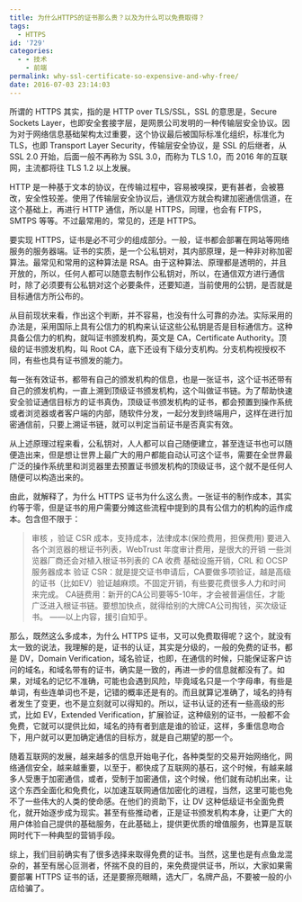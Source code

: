 ```yaml
---
title: 为什么HTTPS的证书那么贵？以及为什么可以免费取得？
tags:
  - HTTPS
id: '729'
categories:
  - - 技术
    - 前端
permalink: why-ssl-certificate-so-expensive-and-why-free/
date: 2016-07-03 23:14:03
---
```


所谓的 HTTPS 其实，指的是 HTTP over TLS/SSL，SSL 的意思是，Secure Sockets Layer，也即安全套接字层，是网景公司发明的一种传输层安全协议。因为对于网络信息基础架构太过重要，这个协议最后被国际标准化组织，标准化为 TLS，也即 Transport Layer Security，传输层安全协议，是 SSL 的后继者，从SSL 2.0 开始，后面一般不再称为 SSL 3.0，而称为 TLS 1.0，而 2016 年的互联网，主流都将往 TLS 1.2 以上发展。
<!-- more -->
HTTP 是一种基于文本的协议，在传输过程中，容易被嗅探，更有甚者，会被篡改，安全性较差。使用了传输层安全协议后，通信双方就会构建加密通信信道，在这个基础上，再进行 HTTP 通信，所以是 HTTPS，同理，也会有 FTPS， SMTPS 等等。不过最常用的，常见的，还是 HTTPS。

要实现 HTTPS，证书是必不可少的组成部分。一般，证书都会部署在网站等网络服务的服务器端。证书的实质，是一个公私钥对，其内部原理，是一种非对称加密算法。最常见和常用的这种算法是 RSA。由于这种算法、原理都是透明的，并且开放的，所以，任何人都可以随意去制作公私钥对，所以，在通信双方进行通信时，除了必须要有公私钥对这个必要条件，还要知道，当前使用的公钥，是否就是目标通信方所公布的。

从目前现状来看，作出这个判断，并不容易，也没有什么可靠的办法。实际采用的办法是，采用国际上具有公信力的机构来认证这些公私钥是否是目标通信方。这种具备公信力的机构，就叫证书颁发机构，英文是 CA，Certificate Authority。顶级的证书颁发机构，叫 Root CA，底下还设有下级分支机构。分支机构视授权不同，有些也具有证书颁发的能力。

每一张有效证书，都带有自己的颁发机构的信息，也是一张证书，这个证书还带有自己的颁发机构，一直上溯到顶级证书颁发机构，这个叫做证书链。为了帮助快速安全验证通信目标方的证书真伪，顶级证书颁发机构的证书，都会预置到操作系统或者浏览器或者客户端的内部，随软件分发，一起分发到终端用户，这样在进行加密通信前，只要上溯证书链，就可以判定当前证书是否真实有效。

从上述原理过程来看，公私钥对，人人都可以自己随便建立，甚至连证书也可以随便造出来，但是想让世界上最广大的用户都能自动认可这个证书，需要在全世界最广泛的操作系统里和浏览器里去预置证书颁发机构的顶级证书，这个就不是任何人随便可以构造出来的。

由此，就解释了，为什么 HTTPS 证书为什么这么贵。一张证书的制作成本，其实约等于零，但是证书的用户需要分摊这些流程中提到的具有公信力的机构的运作成本。包含但不限于：

> 审核 ，验证 CSR 成本，支持成本，法律成本(保险费用，担保费用)
> 要进入各个浏览器的根证书列表，WebTrust 年度审计费用，是很大的开销
> 一些浏览器厂商还会对植入根证书列表的 CA 收费
> 基础设施开销，CRL 和 OCSP 服务器成本
> 验证 CSR：就是提交证书申请后，CA要做多项验证，越是高级的证书（比如EV）验证越麻烦。不固定开销，有些要花费很多人力和时间来完成。
> CA链费用：新开的CA公司要等5-10年，才会被普遍信任，才能广泛进入根证书链。要想加快点，就得给别的大牌CA公司掏钱，买次级证书。
> ——以上内容，援引自知乎。

那么，既然这么多成本，为什么 HTTPS 证书，又可以免费取得呢？这个，就没有太一致的说法，我理解的是，证书的认证，其实是分级的，一般的免费的证书，都是 DV，Domain Verification，域名验证，也即，在通信的时候，只能保证客户访问的域名，和域名带有的证书，确实是一致的，再进一步的信息就都没有了。如果，对域名的记忆不准确，可能也会遇到风险，毕竟域名只是一个字母串，有些是单词，有些连单词也不是，记错的概率还是有的。而且就算记准确了，域名的持有者发生了变更，也不是立刻就可以得知的。所以，证书认证的还有一些高级的形式，比如 EV，Extended Verification，扩展验证，这种级别的证书，一般都不会免费，它就可以提供比如，域名的持有者到底是谁的验证，这样，多重信息吻合下，用户就可以更加确定通信的目标方，就是自己期望的那一个。

随着互联网的发展，越来越多的信息开始电子化，各种类型的交易开始网络化，网络通信安全，越来越重要，以至于，都快成了互联网的基石，这个时候，有越来越多人受惠于加密通信，或者，受制于加密通信，这个时候，他们就有动机出来，让这个东西全面化和免费化，以加速互联网通信加密化的进程，当然，这里可能也免不了一些伟大的人类的使命感。在他们的资助下，让 DV 这种低级证书全面免费化，就开始逐步成为现实。甚至有些推动者，正是证书颁发机构本身，让更广大的用户体验自己提供的基础服务，在此基础上，提供更优质的增值服务，也算是互联网时代下一种典型的营销手段。

综上，我们目前确实有了很多选择来取得免费的证书。当然，这里也是有点鱼龙混杂的，甚至有居心叵测者，怀揣不良的目的，来免费提供证书，所以，大家如果需要部署 HTTPS 证书的话，还是要擦亮眼睛，选大厂，名牌产品，不要被一般的小店给骗了。